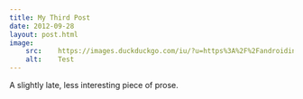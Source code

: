 ```yaml
---
title: My Third Post
date: 2012-09-28
layout: post.html
image:
    src:    https://images.duckduckgo.com/iu/?u=https%3A%2F%2Fandroidinfo.net%2Fwp-content%2Fuploads%2F2014%2F12%2FSeamless-Food-Deliver-Takeout-Android.jpg&f=1
    alt:    Test
---
```


A slightly late, less interesting piece of prose.
